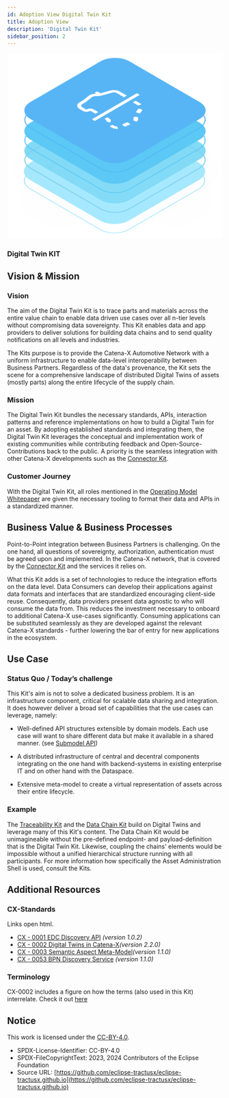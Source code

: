 ```yaml
---
id: Adoption View Digital Twin Kit
title: Adoption View
description: 'Digital Twin Kit'
sidebar_position: 2
---
```


<!--
Adoption View of the Kit.
-->

![DT Kit Pictotogram](/img/kit-icons/digital-twin-kit-icon.svg)

### Digital Twin KIT

<!-- !Mandatory! -->
## Vision & Mission

### Vision

The aim of the Digital Twin Kit is to trace parts and materials across the entire value chain to enable data driven use
cases over all n-tier levels without compromising data sovereignty. This Kit enables data and app providers to deliver
solutions for building data chains and to send quality notifications on all levels and industries.

The Kits purpose is to provide the Catena-X Automotive Network with a uniform infrastructure to enable data-level
interoperability between Business Partners. Regardless of the data's provenance, the Kit sets the scene
for a comprehensive landscape of distributed Digital Twins of assets (mostly parts) along the entire lifecycle of the
supply chain.

### Mission

The Digital Twin Kit bundles the necessary standards, APIs, interaction patterns and reference implementations on how
to build a Digital Twin for an asset. By adopting established standards and integrating them, the Digital Twin Kit leverages
the conceptual and implementation work of existing communities while contributing feedback and Open-Source-Contributions
back to the public. A priority is the seamless integration with other Catena-X developments such as the
[Connector Kit](https://eclipse-tractusx.github.io/docs-kits/category/connector-kit).

### Customer Journey

With the Digital Twin Kit, all roles mentioned in the [Operating Model Whitepaper](https://catena-x.net/fileadmin/user_upload/Publikationen_und_WhitePaper_des_Vereins/CX_Operating_Modelv2.1_final.pdf)
are given the necessary tooling to format their data and APIs in a standardized manner.

<!-- !Mandatory! -->
## Business Value & Business Processes

Point-to-Point integration between Business Partners is challenging. On the one hand, all questions of sovereignty,
authorization, authentication must be agreed upon and implemented. In the Catena-X network, that is covered by the
[Connector Kit](https://eclipse-tractusx.github.io/docs-kits/category/connector-kit) and the services it relies on.

What this Kit adds is a set of technologies to reduce the integration efforts on the data level. Data Consumers can
develop their applications against data formats and interfaces that are standardized encouraging client-side reuse.
Consequently, data providers present data agnostic to who will consume the data from. This reduces the investment necessary
to onboard to additional Catena-X use-cases significantly.  Consuming applications can be substituted seamlessly as
they are developed against the relevant Catena-X standards - further lowering the bar of entry for new applications in
the ecosystem.

<!-- !Mandatory! -->
## Use Case

### Status Quo / Today’s challenge

This Kit's aim is not to solve a dedicated business problem. It is an infrastructure component, critical for scalable
data sharing and integration. It does however deliver a broad set of capabilities that the use cases can leverage, namely:

- Well-defined API structures extensible by domain models. Each use case will want to share different data but make it
available in a shared manner. (see [Submodel API](https://eclipse-tractusx.github.io/api-hub/))

- A distributed infrastructure of central and decentral components integrating on the one hand with backend-systems
in existing enterprise IT and on other hand with the Dataspace.

- Extensive meta-model to create a virtual representation of assets across their entire lifecycle.

### Example

The [Traceability Kit](https://eclipse-tractusx.github.io/docs-kits/kits/traceability-kit/adoption-view#logic--schema)
and the [Data Chain Kit](https://eclipse-tractusx.github.io/docs-kits/kits/data-chain-kit/Documentation/irs_arc42)
build on Digital Twins and leverage many of this Kit's content. The Data Chain Kit would be unimagineable without the
pre-defined endpoint- and payload-definition that is the Digital Twin Kit. Likewise,
coupling the chains' elements would be impossible without a unified hierarchical structure running with all participants.
For more information how specifically the Asset Administration Shell is used, consult the Kits.

## Additional Resources

### CX-Standards

Links open html.

- [CX - 0001 EDC Discovery API](https://catenax-ev.github.io/docs/next/standards/CX-0001-EDCDiscoveryAPI) *(version 1.0.2)*
- [CX - 0002 Digital Twins in Catena-X](https://catenax-ev.github.io/docs/next/standards/CX-0002-DigitalTwinsInCatenaX)*(version 2.2.0)*
- [CX - 0003 Semantic Aspect Meta-Model](https://catenax-ev.github.io/docs/next/standards/CX-0003-SAMMSemanticAspectMetaModel)*(version 1.1.0)*
- [CX - 0053 BPN Discovery Service](https://catenax-ev.github.io/docs/next/standards/CX-0053-BPNDiscoveryServiceAPIs) *(version 1.1.0)*

### Terminology

CX-0002 includes a figure on how the terms (also used in this Kit) interrelate. Check it out [here](https://catenax-ev.github.io/docs/next/standards/CX-0002-DigitalTwinsInCatenaX#123-asset-administration-shell)

## Notice

This work is licensed under the [CC-BY-4.0](https://creativecommons.org/licenses/by/4.0/legalcode).

- SPDX-License-Identifier: CC-BY-4.0
- SPDX-FileCopyrightText: 2023, 2024 Contributors of the Eclipse Foundation
- Source URL: [https://github.com/eclipse-tractusx/eclipse-tractusx.github.io](https://github.com/eclipse-tractusx/eclipse-tractusx.github.io)

